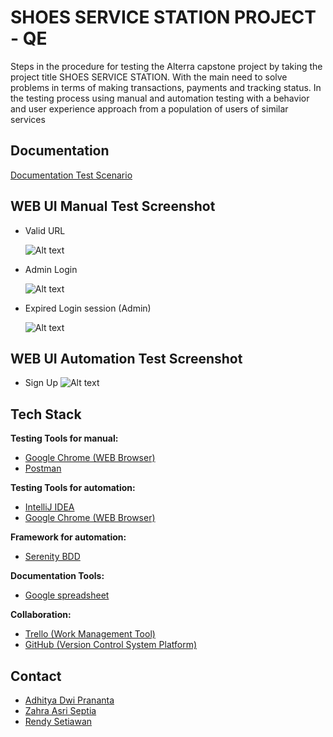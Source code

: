 
# SHOES SERVICE STATION PROJECT - QE


Steps in the procedure for testing the Alterra capstone project by taking the project title SHOES SERVICE STATION.
With the main need to solve problems in terms of making transactions, payments and tracking status.
In the testing process using manual and automation testing with a behavior and user experience approach from a population of users of similar services




## Documentation

[Documentation Test Scenario](https://docs.google.com/spreadsheets/d/1TdS7NosiHK3OgMC5G-ekEdm0XI-P05fisq8BUzZf5Zo/edit#gid=659909770)


## WEB UI Manual Test Screenshot

- Valid URL

  <img
  src="https://github.com/alta-shoes-and-care/QE-API_Automation/blob/main/SS/Manual%20Testing%20-%20Web%20UI/1-Valid_URL.png"
  alt="Alt text"
  title="title"
  style="display: inline-block; margin: 0 auto; max-width: 150px">
  
- Admin Login

  <img
  src="https://github.com/alta-shoes-and-care/QE-API_Automation/blob/main/SS/Manual%20Testing%20-%20Web%20UI/25-LoginAdmin_(%2B).png"
  alt="Alt text"
  title="title"
  style="display: inline-block; margin: 0 auto; max-width: 150px">
  
- Expired Login session (Admin)

  <img
  src="https://github.com/alta-shoes-and-care/QE-API_Automation/blob/main/SS/Manual%20Testing%20-%20Web%20UI/29-Login%20Admin_Session%20Expired.png"
  alt="Alt text"
  title="title"
  style="display: inline-block; margin: 0 auto; max-width: 150px">
  
  
  

## WEB UI Automation Test Screenshot

- Sign Up
<img
  src="https://github.com/alta-shoes-and-care/QE-API_Automation/blob/main/SS/Automation%20Testing%20-%20Web%20UI/SignUp%20(%2B).png"
  alt="Alt text"
  title="title"
  style="display: inline-block; margin: 0 auto; max-width: 150px">

  

## Tech Stack  

**Testing Tools for manual:**  
- [Google Chrome (WEB Browser)](https://www.google.com/chrome/)
- [Postman](https://www.postman.com/)

**Testing Tools for automation:** 
- [IntelliJ IDEA](https://www.jetbrains.com/idea/)
- [Google Chrome (WEB Browser)](https://www.google.com/chrome/)

**Framework for automation:**
- [Serenity BDD](https://serenity-bdd.info/)

**Documentation Tools:** 
- [Google spreadsheet](https://www.google.com/sheets/about/)

**Collaboration:**
- [Trello (Work Management Tool)](https://trello.com/)
- [GitHub (Version Control System Platform)](https://github.com/)



## Contact

- [Adhitya Dwi Prananta](https://github.com/Adhitya87)
- [Zahra Asri Septia](https://github.com/zahrasept)
- [Rendy Setiawan](https://github.com/rndsetiawan)
